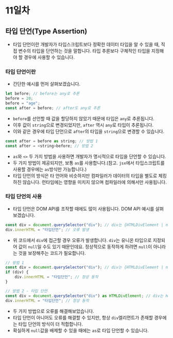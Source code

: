 # 11일차

## 타입 단언(Type Assertion)

- 타입 단언이란 개발자가 타입스크립트보다 정확한 데이터 타입을 알 수 있을 때, 직접 변수의 타입을 단언하는 것을 말합니다. 타입 추론보다 구체적인 타입을 지정해야 할 경우에 사용할 수 있습니다.

### 타입 단언이란

- 간단한 예시를 먼저 살펴보겠습니다.

```js
let before; // before는 any로 추론
before = 20;
before = "age";
const after = before; // after도 any로 추론
```

- `before`를 선언할 때 값을 할당하지 않았기 때문에 타입은 `any`로 추론됩니다.
- 이후 값이 `string`으로 변경되었지만, `after` 역시 `any`로 타입이 추론됩니다.
- 이와 같은 경우에 타입 단언으로 `after`의 타입을 `string`으로 변경할 수 있습니다.

```js
const after = before as string; // 방법 1
const after = <string>before; // 방법 2
```

- `as`와 `<>` 두 가지 방법을 사용하면 개발자가 명시적으로 타입을 단언할 수 있습니다.
- 두 가지 방법이 제공되지만, 보통 `as`를 사용합니다.(참고. `jsx`에서 타입스크립트를 사용할 경우에는 `as`방식만 가능합니다.)
- 타입 단언의 방식은 타 언어와 비슷하지만 컴파일러가 데이터의 타입을 별도로 체킹하진 않습니다. 런타임에는 영향을 미치지 않으며 컴파일러에 의해서만 사용됩니다.

### 타입 단언의 사용

- 타입 단언은 DOM API를 조작할 때에도 많이 사용됩니다. DOM API 예시를 살펴보겠습니다.

```js
const div = document.querySelector("div"); // div는 {HTMLDivElement | null}로 추론
div.innerHTML = "타입단언"; // 오류 발생
```

- 위 코드에서 `div`에 접근할 경우 오류가 발생합니다. `div`는 유니온 타입으로 지정되어 값이 `null`일 수도 있기 때문인데요. 정상적으로 동작하게 하려면 `null`이 아니라는 것을 보장해주는 코드가 필요합니다.

```js
// 방법 1
const div = document.querySelector("div"); // div는 {HTMLDivElement | null}로 추론
if (div) {
	div.innerHTML = "타입단언"; // 정상 동작
}

// 방법 2 - 타입 단언
const div = document.querySelector("div") as HTMLDivElement; // div는 HTMLDivElement로 추론
div.innerHTML = "타입단언"; // 정상 동작
```

- 두 가지 방법으로 오류를 해결해보았습니다.
- 타입 단언이 아니어도 오류를 해결할 수 있지만, 항상 `div`엘리먼트가 존재할 경우에는 타입 단언의 방식이 더 적합합니다.
- 확실하게 `null`값을 배제할 수 있을 때에는 `as`로 타입 단언할 수 있습니다.
